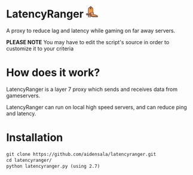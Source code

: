 # LatencyRanger ![latencyranger logo](boots.png)
A proxy to reduce lag and latency while gaming on far away servers.

**PLEASE NOTE** You may have to edit the script's source in order to customize it to your criteria

# How does it work?
LatencyRanger is a layer 7 proxy which sends and receives data from gameservers.

LatencyRanger can run on local high speed servers, and can reduce ping and latency.
 
# Installation
```
git clone https://github.com/aidensala/latencyranger.git
cd latencyranger/
python latencyranger.py (using 2.7)
```
